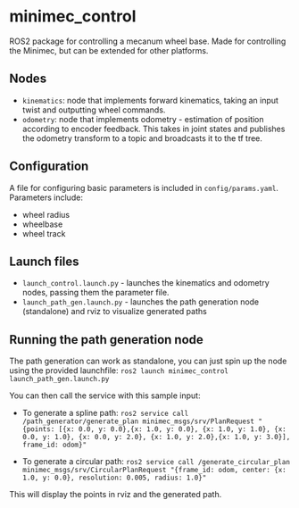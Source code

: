 # minimec_control

ROS2 package for controlling a mecanum wheel base. Made for controlling the Minimec, but can be extended for other platforms.

## Nodes

- `kinematics`: node that implements forward kinematics, taking an input twist and outputting wheel commands.
- `odometry`: node that implements odometry - estimation of position according to encoder feedback. This takes in joint states and publishes the odometry transform to a topic and broadcasts it to the tf tree.

## Configuration


A file for configuring basic parameters is included in `config/params.yaml`. Parameters include:
- wheel radius
- wheelbase
- wheel track

## Launch files

- `launch_control.launch.py` - launches the kinematics and odometry nodes, passing them the parameter file.
- `launch_path_gen.launch.py` - launches the path generation node (standalone) and rviz to visualize generated paths

## Running the path generation node

The path generation can work as standalone, you can just spin up the node using the provided launchfile: `ros2 launch minimec_control launch_path_gen.launch.py`

You can then call the service with this sample input:

- To generate a spline path: `ros2 service call /path_generator/generate_plan minimec_msgs/srv/PlanRequest "{points: [{x: 0.0, y: 0.0},{x: 1.0, y: 0.0}, {x: 1.0, y: 1.0}, {x: 0.0, y: 1.0}, {x: 0.0, y: 2.0}, {x: 1.0, y: 2.0},{x: 1.0, y: 3.0}], frame_id: odom}"`

- To generate a circular path: `ros2 service call /generate_circular_plan minimec_msgs/srv/CircularPlanRequest "{frame_id: odom, center: {x: 1.0, y: 0.0}, resolution: 0.005, radius: 1.0}"`

This will display the points in rviz and the generated path.

